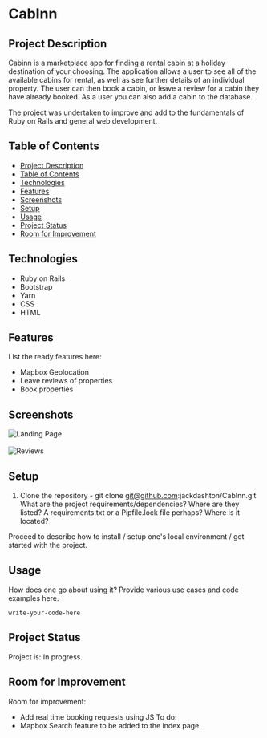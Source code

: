 # CabInn 

## Project Description
Cabinn is a marketplace app for finding a rental cabin at a holiday destination of your choosing. The application allows a user to see all of the available cabins for rental, as well as see further details of an individual property. The user can then book a cabin, or leave a review for a cabin they have already booked. As a user you can also add a cabin to the database. 

The project was undertaken to improve and add to the fundamentals of Ruby on Rails and general web development. 

## Table of Contents
* [Project Description](#project-description)
* [Table of Contents](#table-of-contents)
* [Technologies](#technologies)
* [Features](#features)
* [Screenshots](#screenshots)
* [Setup](#setup)
* [Usage](#usage)
* [Project Status](#project-status)
* [Room for Improvement](#room-for-improvement)

## Technologies
* Ruby on Rails
* Bootstrap
* Yarn
* CSS
* HTML

## Features
List the ready features here:
- Mapbox Geolocation
- Leave reviews of properties
- Book properties

## Screenshots
![Landing Page](https://user-images.githubusercontent.com/122602433/235965156-3be757f2-53a6-44e0-9581-0416f7550e63.JPG)
<br />
<br />
![Reviews](https://user-images.githubusercontent.com/122602433/235965168-ae045dc1-16ff-4c19-b336-1558e36b0f6e.JPG)

## Setup
1. Clone the repository - git clone git@github.com:jackdashton/CabInn.git
What are the project requirements/dependencies? Where are they listed? A requirements.txt or a Pipfile.lock file perhaps? Where is it located?

Proceed to describe how to install / setup one's local environment / get started with the project.

## Usage
How does one go about using it?
Provide various use cases and code examples here.

`write-your-code-here`

## Project Status
Project is: In progress.


## Room for Improvement
Room for improvement:
- Add real time booking requests using JS
To do:
- Mapbox Search feature to be added to the index page. 










